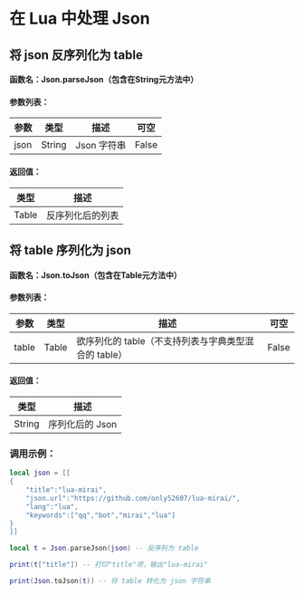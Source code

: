 # 在 Lua 中处理 Json

## 将 json 反序列化为 table

#### 函数名：Json.parseJson（包含在String元方法中）

#### 参数列表：

| 参数 | 类型   | 描述       | 可空  |
| ---- | ------ | ---------- | ----- |
| json | String | Json 字符串 | False |

#### 返回值：

| 类型  | 描述             |
| ----- | ---------------- |
| Table | 反序列化后的列表 |





## 将 table 序列化为 json

#### 函数名：Json.toJson（包含在Table元方法中）

#### 参数列表：

| 参数  | 类型  | 描述                                               | 可空  |
| ----- | ----- | -------------------------------------------------- | ----- |
| table | Table | 欲序列化的 table（不支持列表与字典类型混合的 table） | False |

#### 返回值：

| 类型   | 描述           |
| ------ | -------------- |
| String | 序列化后的 Json |



### 调用示例：

```lua
local json = [[
{
	"title":"lua-mirai",
	"json.url":"https://github.com/only52607/lua-mirai/",
	"lang":"lua",
	"keywords":["qq","bot","mirai","lua"]
}
]]

local t = Json.parseJson(json) -- 反序列为 table

print(t["title"]) -- 打印"title"项，输出"lua-mirai"

print(Json.toJson(t)) -- 将 table 转化为 json 字符串
```


